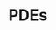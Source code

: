 ---
layout: default
title: PDEs
parent: Numerical Methods
nav_order: 1
has_children: true
permalink: /docs/numerical-methods/pde/overview
---